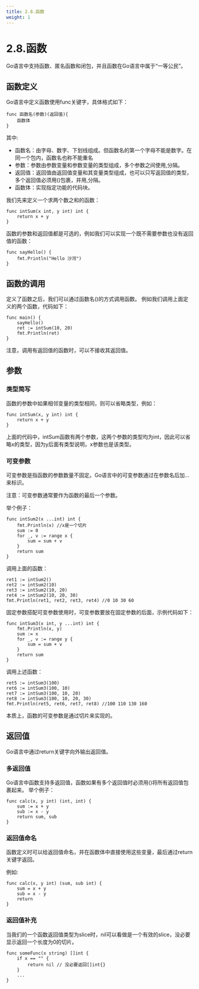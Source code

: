 ```yaml
---
title: 2.8.函数
weight: 1
---
```


# 2.8.函数
Go语言中支持函数、匿名函数和闭包，并且函数在Go语言中属于“一等公民”。
## 函数定义
Go语言中定义函数使用func关键字，具体格式如下：
```aidl
func 函数名(参数)(返回值){
    函数体
}
```
其中:  
* 函数名：由字母、数字、下划线组成。但函数名的第一个字母不能是数字。在同一个包内，函数名也称不能重名
* 参数：参数由参数变量和参数变量的类型组成，多个参数之间使用,分隔。
* 返回值：返回值由返回值变量和其变量类型组成，也可以只写返回值的类型，多个返回值必须用()包裹，并用,分隔。
* 函数体：实现指定功能的代码块。

我们先来定义一个求两个数之和的函数：
```aidl
func intSum(x int, y int) int {
	return x + y
}
```
函数的参数和返回值都是可选的，例如我们可以实现一个既不需要参数也没有返回值的函数：
```aidl
func sayHello() {
	fmt.Println("Hello 沙河")
}
```

## 函数的调用
定义了函数之后，我们可以通过函数名()的方式调用函数。 例如我们调用上面定义的两个函数，代码如下：

```aidl
func main() {
	sayHello()
	ret := intSum(10, 20)
	fmt.Println(ret)
}

```
注意，调用有返回值的函数时，可以不接收其返回值。

## 参数
### 类型简写
函数的参数中如果相邻变量的类型相同，则可以省略类型，例如：
```aidl
func intSum(x, y int) int {
	return x + y
}
```
上面的代码中，intSum函数有两个参数，这两个参数的类型均为int，因此可以省略x的类型，因为y后面有类型说明，x参数也是该类型。

### 可变参数
可变参数是指函数的参数数量不固定。Go语言中的可变参数通过在参数名后加...来标识。

注意：可变参数通常要作为函数的最后一个参数。

举个例子：

```aidl
func intSum2(x ...int) int {
	fmt.Println(x) //x是一个切片
	sum := 0
	for _, v := range x {
		sum = sum + v
	}
	return sum
}
```
调用上面的函数：

```aidl
ret1 := intSum2()
ret2 := intSum2(10)
ret3 := intSum2(10, 20)
ret4 := intSum2(10, 20, 30)
fmt.Println(ret1, ret2, ret3, ret4) //0 10 30 60

```
固定参数搭配可变参数使用时，可变参数要放在固定参数的后面，示例代码如下：

```aidl
func intSum3(x int, y ...int) int {
	fmt.Println(x, y)
	sum := x
	for _, v := range y {
		sum = sum + v
	}
	return sum
}

```
调用上述函数：
```aidl
ret5 := intSum3(100)
ret6 := intSum3(100, 10)
ret7 := intSum3(100, 10, 20)
ret8 := intSum3(100, 10, 20, 30)
fmt.Println(ret5, ret6, ret7, ret8) //100 110 130 160
```
本质上，函数的可变参数是通过切片来实现的。

## 返回值
Go语言中通过return关键字向外输出返回值。

### 多返回值
Go语言中函数支持多返回值，函数如果有多个返回值时必须用()将所有返回值包裹起来。
举个例子： 
```aidl
func calc(x, y int) (int, int) {
	sum := x + y
	sub := x - y
	return sum, sub
}
```
### 返回值命名
函数定义时可以给返回值命名，并在函数体中直接使用这些变量，最后通过return关键字返回。 

例如:

```aidl
func calc(x, y int) (sum, sub int) {
	sum = x + y
	sub = x - y
	return
}

```

### 返回值补充
当我们的一个函数返回值类型为slice时，nil可以看做是一个有效的slice，没必要显示返回一个长度为0的切片。

```aidl
func someFunc(x string) []int {
	if x == "" {
		return nil // 没必要返回[]int{}
	}
	...
}

```
